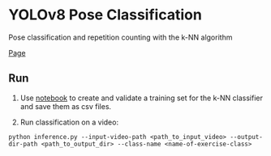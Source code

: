 # YOLOv8 Pose Classification

Pose classification and repetition counting with the k-NN algorithm

[Page](https://developers.google.com/ml-kit/vision/pose-detection/classifying-poses)


## Run

1. Use [notebook](Pose_classification_(extended).ipynb) to create and validate a training set for the k-NN classifier and save them as csv files.

2. Run classification on a video:

```commandline
python inference.py --input-video-path <path_to_input_video> --output-dir-path <path_to_output_dir> --class-name <name-of-exercise-class>
```

